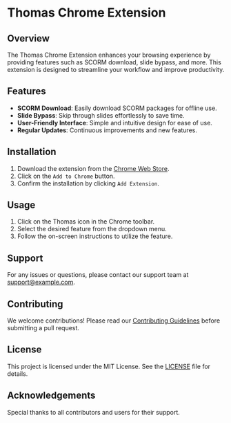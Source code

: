 # Thomas Chrome Extension

## Overview

The Thomas Chrome Extension enhances your browsing experience by providing features such as SCORM download, slide bypass, and more. This extension is designed to streamline your workflow and improve productivity.

## Features

- **SCORM Download**: Easily download SCORM packages for offline use.
- **Slide Bypass**: Skip through slides effortlessly to save time.
- **User-Friendly Interface**: Simple and intuitive design for ease of use.
- **Regular Updates**: Continuous improvements and new features.

## Installation

1. Download the extension from the [Chrome Web Store](#).
2. Click on the `Add to Chrome` button.
3. Confirm the installation by clicking `Add Extension`.

## Usage

1. Click on the Thomas icon in the Chrome toolbar.
2. Select the desired feature from the dropdown menu.
3. Follow the on-screen instructions to utilize the feature.

## Support

For any issues or questions, please contact our support team at [support@example.com](mailto:support@example.com).

## Contributing

We welcome contributions! Please read our [Contributing Guidelines](#) before submitting a pull request.

## License

This project is licensed under the MIT License. See the [LICENSE](LICENSE) file for details.

## Acknowledgements

Special thanks to all contributors and users for their support.
